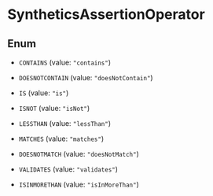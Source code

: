 

# SyntheticsAssertionOperator

## Enum


* `CONTAINS` (value: `"contains"`)

* `DOESNOTCONTAIN` (value: `"doesNotContain"`)

* `IS` (value: `"is"`)

* `ISNOT` (value: `"isNot"`)

* `LESSTHAN` (value: `"lessThan"`)

* `MATCHES` (value: `"matches"`)

* `DOESNOTMATCH` (value: `"doesNotMatch"`)

* `VALIDATES` (value: `"validates"`)

* `ISINMORETHAN` (value: `"isInMoreThan"`)



